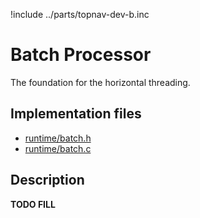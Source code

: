 !include ../parts/topnav-dev-b.inc

# Batch Processor

The foundation for the horizontal threading.

## Implementation files

  - [runtime/batch.h](/file?ci=trunk&name=runtime/batch.h)
  - [runtime/batch.c](/file?ci=trunk&name=runtime/batch.c)

## Description

__TODO FILL__
